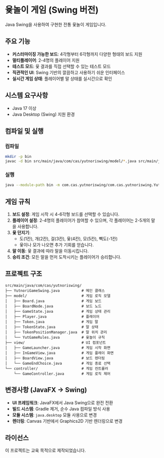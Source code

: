 # 윷놀이 게임 (Swing 버전)

Java Swing을 사용하여 구현한 전통 윷놀이 게임입니다.

## 주요 기능

- **커스터마이징 가능한 보드**: 4각형부터 6각형까지 다양한 형태의 보드 지원
- **멀티플레이어**: 2-4명의 플레이어 지원
- **테스트 모드**: 윷 결과를 직접 선택할 수 있는 테스트 모드
- **직관적인 UI**: Swing 기반의 깔끔하고 사용하기 쉬운 인터페이스
- **실시간 게임 상태**: 플레이어별 말 상태를 실시간으로 확인

## 시스템 요구사항

- Java 17 이상
- Java Desktop (Swing) 지원 환경

## 컴파일 및 실행

### 컴파일
```bash
mkdir -p bin
javac -d bin src/main/java/com/cas/yutnoriswing/model/*.java src/main/java/com/cas/yutnoriswing/view/*.java src/main/java/com/cas/yutnoriswing/controller/*.java src/main/java/com/cas/yutnoriswing/*.java src/main/java/module-info.java
```

### 실행
```bash
java --module-path bin -m com.cas.yutnoriswing/com.cas.yutnoriswing.YutnoriGameSwing
```

## 게임 규칙

1. **보드 설정**: 게임 시작 시 4-6각형 보드를 선택할 수 있습니다.
2. **플레이어 설정**: 2-4명의 플레이어가 참여할 수 있으며, 각 플레이어는 2-5개의 말을 사용합니다.
3. **윷 던지기**: 
   - 도(1칸), 개(2칸), 걸(3칸), 윷(4칸), 모(5칸), 빽도(-1칸)
   - 윷이나 모가 나오면 추가 기회를 얻습니다.
4. **말 이동**: 윷 결과에 따라 말을 이동시킵니다.
5. **승리 조건**: 모든 말을 먼저 도착시키는 플레이어가 승리합니다.

## 프로젝트 구조

```
src/main/java/com/cas/yutnoriswing/
├── YutnoriGameSwing.java          # 메인 클래스
├── model/                         # 게임 로직 모델
│   ├── Board.java                 # 게임 보드
│   ├── BoardNode.java             # 보드 노드
│   ├── GameState.java             # 게임 상태 관리
│   ├── Player.java                # 플레이어
│   ├── Token.java                 # 게임 말
│   ├── TokenState.java            # 말 상태
│   ├── TokenPositionManager.java  # 말 위치 관리
│   └── YutGameRules.java          # 윷놀이 규칙
├── view/                          # UI 컴포넌트
│   ├── GameLauncher.java          # 게임 시작 화면
│   ├── InGameView.java            # 게임 플레이 화면
│   ├── BoardView.java             # 보드 렌더링
│   └── GameEndChoice.java         # 게임 종료 선택
└── controller/                    # 게임 컨트롤러
    └── GameController.java        # 게임 로직 제어
```

## 변경사항 (JavaFX → Swing)

- **UI 프레임워크**: JavaFX에서 Java Swing으로 완전 전환
- **빌드 시스템**: Gradle 제거, 순수 Java 컴파일 방식 사용
- **모듈 시스템**: `java.desktop` 모듈 사용으로 변경
- **렌더링**: Canvas 기반에서 Graphics2D 기반 렌더링으로 변경

## 라이선스

이 프로젝트는 교육 목적으로 제작되었습니다.